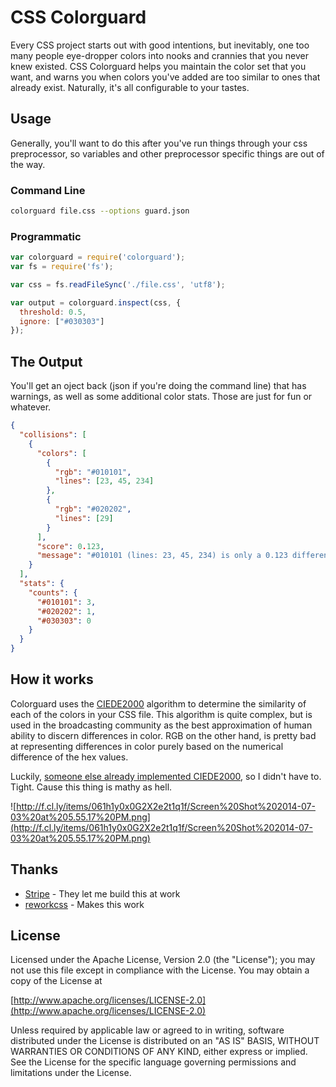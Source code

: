# CSS Colorguard

Every CSS project starts out with good intentions, but inevitably, one too many people eye-dropper
colors into nooks and crannies that you never knew existed. CSS Colorguard helps you maintain the
color set that you want, and warns you when colors you've added are too similar to ones that already
exist. Naturally, it's all configurable to your tastes.

## Usage

Generally, you'll want to do this after you've run things through your css preprocessor, so variables
and other preprocessor specific things are out of the way.

### Command Line

```bash
colorguard file.css --options guard.json
```

### Programmatic

```javascript
var colorguard = require('colorguard');
var fs = require('fs');

var css = fs.readFileSync('./file.css', 'utf8');

var output = colorguard.inspect(css, {
  threshold: 0.5,
  ignore: ["#030303"]
});
```

## The Output

You'll get an oject back (json if you're doing the command line) that has warnings, as well as some
additional color stats. Those are just for fun or whatever.

```json
{
  "collisions": [
    {
      "colors": [
        {
          "rgb": "#010101",
          "lines": [23, 45, 234]
        },
        {
          "rgb": "#020202",
          "lines": [29]
        }
      ],
      "score": 0.123,
      "message": "#010101 (lines: 23, 45, 234) is only a 0.123 difference from #020202 (line: 29)."
    }
  ],
  "stats": {
    "counts": {
      "#010101": 3,
      "#020202": 1,
      "#030303": 0
    }
  }
}
```

## How it works

Colorguard uses the [CIEDE2000](http://en.wikipedia.org/wiki/Color_difference) algorithm to determine
the similarity of each of the colors in your CSS file. This algorithm is quite complex, but is used
in the broadcasting community as the best approximation of human ability to discern differences in
color. RGB on the other hand, is pretty bad at representing differences in color purely based on the
numerical difference of the hex values.

Luckily, [someone else already implemented CIEDE2000](https://github.com/markusn/color-diff), so I
didn't have to. Tight. Cause this thing is mathy as hell.

![http://f.cl.ly/items/061h1y0x0G2X2e2t1q1f/Screen%20Shot%202014-07-03%20at%205.55.17%20PM.png](http://f.cl.ly/items/061h1y0x0G2X2e2t1q1f/Screen%20Shot%202014-07-03%20at%205.55.17%20PM.png)

## Thanks

* [Stripe](https://stripe.com/) - They let me build this at work
* [reworkcss](https://github.com/reworkcss) - Makes this work

## License

Licensed under the Apache License, Version 2.0 (the "License");
you may not use this file except in compliance with the License.
You may obtain a copy of the License at

[http://www.apache.org/licenses/LICENSE-2.0](http://www.apache.org/licenses/LICENSE-2.0)

Unless required by applicable law or agreed to in writing, software
distributed under the License is distributed on an "AS IS" BASIS,
WITHOUT WARRANTIES OR CONDITIONS OF ANY KIND, either express or implied.
See the License for the specific language governing permissions and
limitations under the License.
